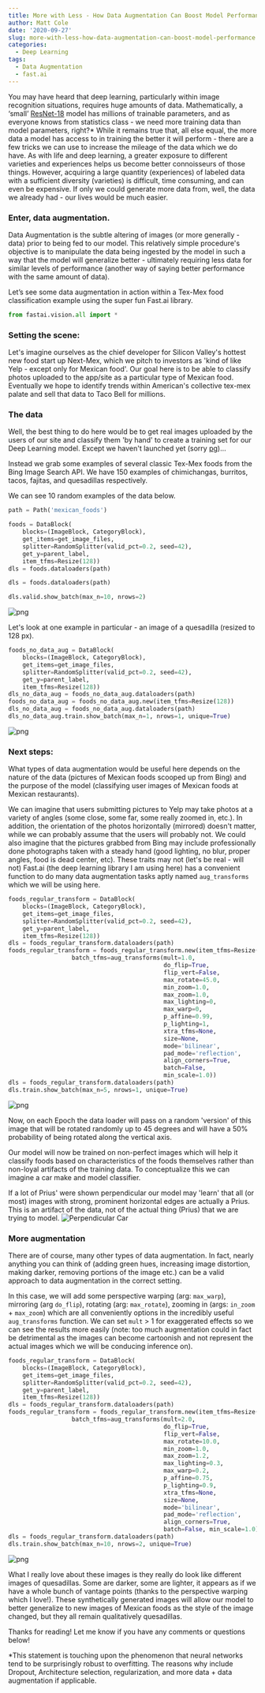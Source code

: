 ```yaml
---
title: More with Less - How Data Augmentation Can Boost Model Performance
author: Matt Cole
date: '2020-09-27'
slug: more-with-less-how-data-augmentation-can-boost-model-performance
categories:
  - Deep Learning
tags:
  - Data Augmentation
  - fast.ai
---
```

You may have heard that deep learning, particularly within image recognition situations, requires huge amounts of data. Mathematically, a ‘small’ [ResNet-18](https://en.wikipedia.org/wiki/Residual_neural_network) model has millions of trainable parameters, and as everyone knows from statistics class - we need more training data than model parameters, right?* While it remains true that, all else equal, the more data a model has access to in training the better it will perform - there are a few tricks we can use to increase the mileage of the data which we do have. As with life and deep learning, a greater exposure to different varieties and experiences helps us become better connoisseurs of those things. However, acquiring a large quantity (experiences) of labeled data with a sufficient diversity (varieties) is difficult, time consuming, and can even be expensive. If only we could generate more data from, well, the data we already had - our lives would be much easier.

### Enter, data augmentation.

Data Augmentation is the subtle altering of images (or more generally - data) prior to being fed to our model. This relatively simple procedure's objective is to manipulate the data being ingested by the model in such a way that the model will generalize better - ultimately requiring less data for similar levels of performance (another way of saying better performance with the same amount of data). 

Let’s see some data augmentation in action within a Tex-Mex food classification example using the super fun Fast.ai library.


```python
from fastai.vision.all import *
```

### Setting the scene:

Let's imagine ourselves as the chief developer for Silicon Valley's hottest new food start up Next-Mex, which we pitch to investors as 'kind of like Yelp - except only for Mexican food'. Our goal here is to be able to classify photos uploaded to the app/site as a particular type of Mexican food. Eventually we hope to identify trends within American's collective tex-mex palate and sell that data to Taco Bell for millions.


### The data

Well, the best thing to do here would be to get real images uploaded by the users of our site and classify them 'by hand' to create a training set for our Deep Learning model. Except we haven't launched yet (sorry [pg](http://www.paulgraham.com/13sentences.html))... 

Instead we grab some examples of several classic Tex-Mex foods from the Bing Image Search API. We have 150 examples of chimichangas, burritos, tacos, fajitas, and quesadillas respectively.

We can see 10 random examples of the data below.


```python
path = Path('mexican_foods')
```


```python
foods = DataBlock(
    blocks=(ImageBlock, CategoryBlock), 
    get_items=get_image_files, 
    splitter=RandomSplitter(valid_pct=0.2, seed=42),
    get_y=parent_label,
    item_tfms=Resize(128))
dls = foods.dataloaders(path)
```


```python
dls = foods.dataloaders(path)
```


```python
dls.valid.show_batch(max_n=10, nrows=2)
```



![png](/post/2020-09-27-more-with-less-how-data-augmentation-can-boost-model-performance/output_6_0.png)
    


Let's look at one example in particular - an image of a quesadilla (resized to 128 px).


```python
foods_no_data_aug = DataBlock(
    blocks=(ImageBlock, CategoryBlock), 
    get_items=get_image_files, 
    splitter=RandomSplitter(valid_pct=0.2, seed=42),
    get_y=parent_label,
    item_tfms=Resize(128))
dls_no_data_aug = foods_no_data_aug.dataloaders(path)
foods_no_data_aug = foods_no_data_aug.new(item_tfms=Resize(128))
dls_no_data_aug = foods_no_data_aug.dataloaders(path)
dls_no_data_aug.train.show_batch(max_n=1, nrows=1, unique=True)
```


    
![png](/post/2020-09-27-more-with-less-how-data-augmentation-can-boost-model-performance/output_8_0.png)
    



### Next steps:

What types of data augmentation would be useful here depends on the nature of the data (pictures of Mexican foods scooped up from Bing) and the purpose of the model (classifying user images of Mexican foods at Mexican restaurants).

We can imagine that users submitting pictures to Yelp may take photos at a variety of angles (some close, some far, some really zoomed in, etc.). In addition, the orientation of the photos horizontally (mirrored) doesn't matter, while we can probably assume that the users will probably not. We could also imagine that the pictures grabbed from Bing may include professionally done photographs taken with a steady hand (good lighting, no blur, proper angles, food is dead center, etc). These traits may not (let's be real - will not)  Fast.ai (the deep learning library I am using here) has a convenient function to do many data augmentation tasks aptly named `aug_transforms` which we will be using here. 


```python
foods_regular_transform = DataBlock(
    blocks=(ImageBlock, CategoryBlock), 
    get_items=get_image_files, 
    splitter=RandomSplitter(valid_pct=0.2, seed=42),
    get_y=parent_label,
    item_tfms=Resize(128))
dls = foods_regular_transform.dataloaders(path)
foods_regular_transform = foods_regular_transform.new(item_tfms=Resize(128), 
                  batch_tfms=aug_transforms(mult=1.0, 
                                            do_flip=True, 
                                            flip_vert=False,
                                            max_rotate=45.0, 
                                            min_zoom=1.0, 
                                            max_zoom=1.0, 
                                            max_lighting=0, 
                                            max_warp=0, 
                                            p_affine=0.99, 
                                            p_lighting=1, 
                                            xtra_tfms=None, 
                                            size=None, 
                                            mode='bilinear', 
                                            pad_mode='reflection', 
                                            align_corners=True, 
                                            batch=False, 
                                            min_scale=1.0))
dls = foods_regular_transform.dataloaders(path)
dls.train.show_batch(max_n=5, nrows=1, unique=True)
```


    
![png](/post/2020-09-27-more-with-less-how-data-augmentation-can-boost-model-performance/output_10_0.png)
    


Now, on each Epoch the data loader will pass on a random 'version' of this image that will be rotated randomly up to 45 degrees and will have a 50% probability of being rotated along the vertical axis. 

Our model will now be trained on non-perfect images which will help it classify foods based on characteristics of the foods themselves rather than non-loyal artifacts of the training data. To conceptualize this we can imagine a car make and model classifier.

If a lot of Prius' were shown perpendicular our model may 'learn' that all (or most) images with strong, prominent horizontal edges are actually a Prius. This is an artifact of the data, not of the actual thing (Prius) that we are trying to model.
![Perpendicular Car](/post/2020-09-27-more-with-less-how-data-augmentation-can-boost-model-performance/car.jpeg)


### More augmentation

There are of course, many other types of data augmentation. In fact, nearly anything you can think of (adding green hues, increasing image distortion, making darker, removing portions of the image etc.) can be a valid approach to data augmentation in the correct setting. 

In this case, we will add some perspective warping (arg: `max_warp`), mirroring (arg `do_flip`), rotating (arg: `max_rotate`), zooming in (args: `in_zoom` + `max_zoom`) which are all conveniently options in the incredibly useful `aug_transforms` function. We can set `mult` > 1 for exaggerated effects so we can see the results more easily (note: too much augmentation could in fact be detrimental as the images can become cartoonish and not represent the actual images which we will be conducing inference on).


```python
foods_regular_transform = DataBlock(
    blocks=(ImageBlock, CategoryBlock), 
    get_items=get_image_files, 
    splitter=RandomSplitter(valid_pct=0.2, seed=42),
    get_y=parent_label,
    item_tfms=Resize(128))
dls = foods_regular_transform.dataloaders(path)
foods_regular_transform = foods_regular_transform.new(item_tfms=Resize(128), 
                  batch_tfms=aug_transforms(mult=2.0, 
                                            do_flip=True, 
                                            flip_vert=False,
                                            max_rotate=10.0, 
                                            min_zoom=1.0, 
                                            max_zoom=1.2, 
                                            max_lighting=0.3, 
                                            max_warp=0.2, 
                                            p_affine=0.75, 
                                            p_lighting=0.9, 
                                            xtra_tfms=None, 
                                            size=None, 
                                            mode='bilinear', 
                                            pad_mode='reflection', 
                                            align_corners=True, 
                                            batch=False, min_scale=1.0))
dls = foods_regular_transform.dataloaders(path)
dls.train.show_batch(max_n=10, nrows=2, unique=True)
```


    
![png](/post/2020-09-27-more-with-less-how-data-augmentation-can-boost-model-performance/output_13_0.png)
    


What I really love about these images is they really do look like different images of quesadillas. Some are darker, some are lighter, it appears as if we have a whole bunch of vantage points (thanks to the perspective warping which I love!). These synthetically generated images will allow our model to better generalize to new images of Mexican foods as the style of the image changed, but they all remain qualitatively quesadillas. 

Thanks for reading! Let me know if you have any comments or questions below!

  

\*This statement is touching upon the phenomenon that neural networks tend to be surprisingly robust to overfitting. The reasons why include Dropout, Architecture selection, regularization, and more data + data augmentation if applicable.



